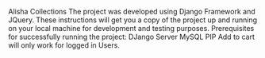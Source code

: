 Alisha Collections
The project was developed using Django Framework and JQuery.
These instructions will get you a copy of the project up and running on your local machine for development and testing purposes.
Prerequisites for successfully running the project:
    DJango
    Server
    MySQL
    PIP
Add to cart will only work for logged in Users.